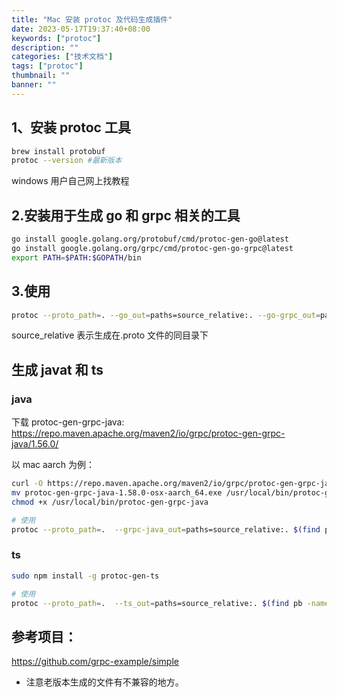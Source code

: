```yaml
---
title: "Mac 安装 protoc 及代码生成插件"
date: 2023-05-17T19:37:40+08:00
keywords: ["protoc"]
description: ""
categories: ["技术文档"]
tags: ["protoc"]
thumbnail: ""
banner: ""
---
```


## 1、安装 protoc 工具

```bash
brew install protobuf
protoc --version #最新版本
```

windows 用户自己网上找教程

## 2.安装用于生成 go 和 grpc 相关的工具

```bash
go install google.golang.org/protobuf/cmd/protoc-gen-go@latest
go install google.golang.org/grpc/cmd/protoc-gen-go-grpc@latest
export PATH=$PATH:$GOPATH/bin
```

## 3.使用

```bash
protoc --proto_path=. --go_out=paths=source_relative:. --go-grpc_out=paths=source_relative:. $(find pb -name *.proto)
```

source_relative 表示生成在.proto 文件的同目录下

## 生成 javat 和 ts

### java

下载 protoc-gen-grpc-java: https://repo.maven.apache.org/maven2/io/grpc/protoc-gen-grpc-java/1.56.0/

以 mac aarch 为例：

```bash
curl -O https://repo.maven.apache.org/maven2/io/grpc/protoc-gen-grpc-java/1.56.0/protoc-gen-grpc-java-1.56.0-osx-aarch_64.exe
mv protoc-gen-grpc-java-1.58.0-osx-aarch_64.exe /usr/local/bin/protoc-gen-grpc-java
chmod +x /usr/local/bin/protoc-gen-grpc-java

# 使用
protoc --proto_path=.  --grpc-java_out=paths=source_relative:. $(find pb -name *.proto)
```

### ts

```bash
sudo npm install -g protoc-gen-ts

# 使用
protoc --proto_path=.  --ts_out=paths=source_relative:. $(find pb -name *.proto)
```

## 参考项目：

https://github.com/grpc-example/simple

- 注意老版本生成的文件有不兼容的地方。
